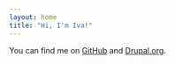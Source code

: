 ```yaml
---
layout: home
title: "Hi, I'm Iva!"
---
```


You can find me on [GitHub](https://github.com/ivavictoria) and [Drupal.org](https://www.drupal.org/u/ivavictoria).